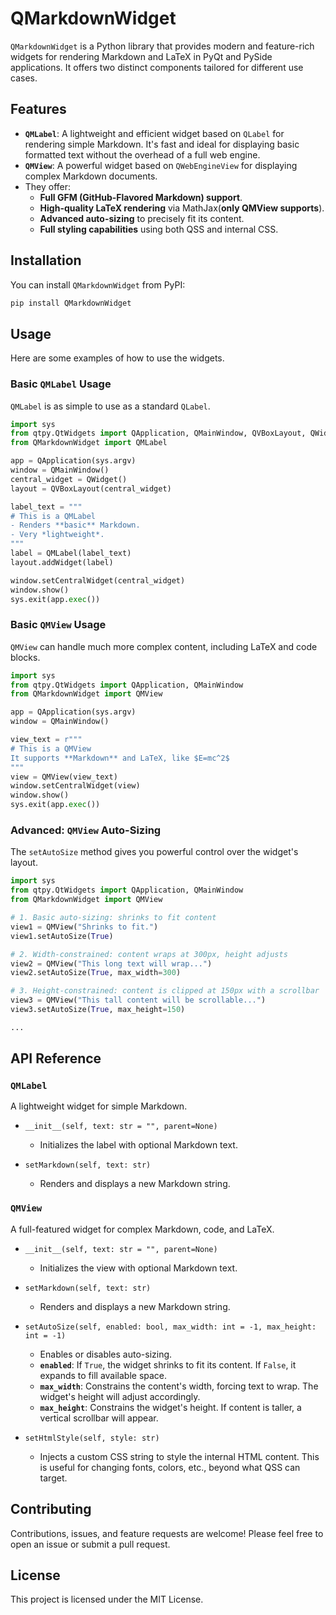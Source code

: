 # QMarkdownWidget

`QMarkdownWidget` is a Python library that provides modern and feature-rich widgets for rendering Markdown and LaTeX in PyQt and PySide applications. It offers two distinct components tailored for different use cases.

## Features

- **`QMLabel`**: A lightweight and efficient widget based on `QLabel` for rendering simple Markdown. It's fast and ideal for displaying basic formatted text without the overhead of a full web engine.
- **`QMView`**: A powerful widget based on `QWebEngineView` for displaying complex Markdown documents. 
- They offer:
    - **Full GFM (GitHub-Flavored Markdown) support**.
    - **High-quality LaTeX rendering** via MathJax(**only QMView supports**).
    - **Advanced auto-sizing** to precisely fit its content.
    - **Full styling capabilities** using both QSS and internal CSS.

## Installation

You can install `QMarkdownWidget` from PyPI:
```bash
pip install QMarkdownWidget
```

## Usage

Here are some examples of how to use the widgets.

### Basic `QMLabel` Usage

`QMLabel` is as simple to use as a standard `QLabel`.

```python
import sys
from qtpy.QtWidgets import QApplication, QMainWindow, QVBoxLayout, QWidget
from QMarkdownWidget import QMLabel

app = QApplication(sys.argv)
window = QMainWindow()
central_widget = QWidget()
layout = QVBoxLayout(central_widget)

label_text = """
# This is a QMLabel
- Renders **basic** Markdown.
- Very *lightweight*.
"""
label = QMLabel(label_text)
layout.addWidget(label)

window.setCentralWidget(central_widget)
window.show()
sys.exit(app.exec())
```

### Basic `QMView` Usage

`QMView` can handle much more complex content, including LaTeX and code blocks.

```python
import sys
from qtpy.QtWidgets import QApplication, QMainWindow
from QMarkdownWidget import QMView

app = QApplication(sys.argv)
window = QMainWindow()

view_text = r"""
# This is a QMView
It supports **Markdown** and LaTeX, like $E=mc^2$
"""
view = QMView(view_text)
window.setCentralWidget(view)
window.show()
sys.exit(app.exec())
```

### Advanced: `QMView` Auto-Sizing

The `setAutoSize` method gives you powerful control over the widget's layout.

```python
import sys
from qtpy.QtWidgets import QApplication, QMainWindow
from QMarkdownWidget import QMView

# 1. Basic auto-sizing: shrinks to fit content
view1 = QMView("Shrinks to fit.")
view1.setAutoSize(True)

# 2. Width-constrained: content wraps at 300px, height adjusts
view2 = QMView("This long text will wrap...")
view2.setAutoSize(True, max_width=300)

# 3. Height-constrained: content is clipped at 150px with a scrollbar
view3 = QMView("This tall content will be scrollable...")
view3.setAutoSize(True, max_height=150)

...
```

## API Reference

### `QMLabel`
A lightweight widget for simple Markdown.

- `__init__(self, text: str = "", parent=None)`
  - Initializes the label with optional Markdown text.

- `setMarkdown(self, text: str)`
  - Renders and displays a new Markdown string.

### `QMView`
A full-featured widget for complex Markdown, code, and LaTeX.

- `__init__(self, text: str = "", parent=None)`
  - Initializes the view with optional Markdown text.

- `setMarkdown(self, text: str)`
  - Renders and displays a new Markdown string.

- `setAutoSize(self, enabled: bool, max_width: int = -1, max_height: int = -1)`
  - Enables or disables auto-sizing.
  - **`enabled`**: If `True`, the widget shrinks to fit its content. If `False`, it expands to fill available space.
  - **`max_width`**: Constrains the content's width, forcing text to wrap. The widget's height will adjust accordingly.
  - **`max_height`**: Constrains the widget's height. If content is taller, a vertical scrollbar will appear.

- `setHtmlStyle(self, style: str)`
  - Injects a custom CSS string to style the internal HTML content. This is useful for changing fonts, colors, etc., beyond what QSS can target.

## Contributing

Contributions, issues, and feature requests are welcome! Please feel free to open an issue or submit a pull request.

## License

This project is licensed under the MIT License. 